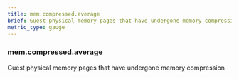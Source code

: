 ```yaml
---
title: mem.compressed.average
brief: Guest physical memory pages that have undergone memory compression
metric_type: gauge
---
```

### mem.compressed.average

Guest physical memory pages that have undergone memory compression